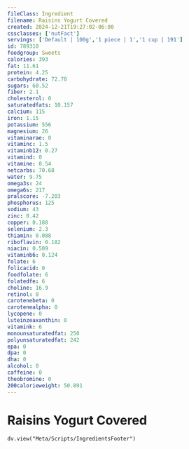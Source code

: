 ```yaml
---
fileClass: Ingredient
filename: Raisins Yogurt Covered
created: 2024-12-21T19:27:02-06:00
cssclasses: ['nutFact']
servings: ['Default | 100g','1 piece | 1','1 cup | 191']
id: 789310
foodgroup: Sweets
calories: 393
fat: 11.61
protein: 4.25
carbohydrate: 72.78
sugars: 60.52
fiber: 2.1
cholesterol: 0
saturatedfats: 10.157
calcium: 115
iron: 1.15
potassium: 556
magnesium: 26
vitaminarae: 0
vitaminc: 1.5
vitaminb12: 0.27
vitamind: 0
vitamine: 0.54
netcarbs: 70.68
water: 9.75
omega3s: 24
omega6s: 217
pralscore: -7.203
phosphorus: 125
sodium: 43
zinc: 0.42
copper: 0.188
selenium: 2.3
thiamin: 0.088
riboflavin: 0.182
niacin: 0.509
vitaminb6: 0.124
folate: 6
folicacid: 0
foodfolate: 6
folatedfe: 6
choline: 16.9
retinol: 0
carotenebeta: 0
carotenealpha: 0
lycopene: 0
luteinzeaxanthin: 0
vitamink: 6
monounsaturatedfat: 250
polyunsaturatedfat: 242
epa: 0
dpa: 0
dha: 0
alcohol: 0
caffeine: 0
theobromine: 0
200calorieweight: 50.891
---
```


# Raisins Yogurt Covered

```dataviewjs
dv.view("Meta/Scripts/IngredientsFooter")
```